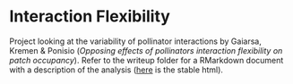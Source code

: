 # Interaction Flexibility
Project looking at the variability of pollinator interactions by Gaiarsa, Kremen & Ponisio (*Opposing effects of pollinators interaction flexibility on patch occupancy*). Refer to the writeup folder for a RMarkdown document with a description of the analysis ([here](file:///Users/magaiarsa/Dropbox/speciesRoles_NEE/intFlex/writeUp/SpeciesRoles_writeUp.html) is the stable html). 
